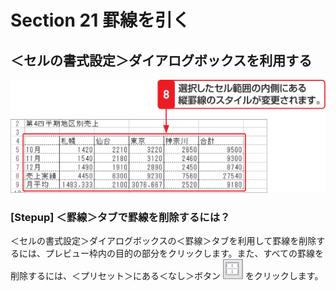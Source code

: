 # Section 21 罫線を引く

## ＜セルの書式設定＞ダイアログボックスを利用する

![](003.png)

### [Stepup] ＜罫線＞タブで罫線を削除するには？

＜セルの書式設定＞ダイアログボックスの＜罫線＞タブを利用して罫線を削除するには、プレビュー枠内の目的の部分をクリックします。また、すべての罫線を削除するには、＜プリセット＞にある＜なし＞ボタン ![](icon_noborder.png) をクリックします。
